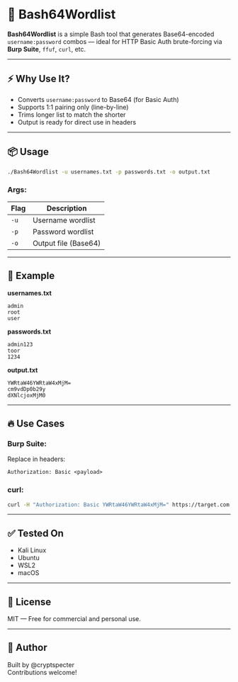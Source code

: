 # 🔐 Bash64Wordlist

**Bash64Wordlist** is a simple Bash tool that generates Base64-encoded `username:password` combos — ideal for HTTP Basic Auth brute-forcing via **Burp Suite**, `ffuf`, `curl`, etc.

---

## ⚡ Why Use It?

- Converts `username:password` to Base64 (for Basic Auth)
- Supports 1:1 pairing only (line-by-line)
- Trims longer list to match the shorter
- Output is ready for direct use in headers

---

## 📦 Usage

```bash
./Bash64Wordlist -u usernames.txt -p passwords.txt -o output.txt
```

### Args:

| Flag | Description         |
|------|---------------------|
| `-u` | Username wordlist   |
| `-p` | Password wordlist   |
| `-o` | Output file (Base64) |

---

## 📁 Example

**usernames.txt**
```
admin
root
user
```

**passwords.txt**
```
admin123
toor
1234
```

**output.txt**
```
YWRtaW46YWRtaW4xMjM=
cm9vdDp0b29y
dXNlcjoxMjM0
```

---

## 🔥 Use Cases

### Burp Suite:
Replace in headers:
```
Authorization: Basic <payload>
```

### curl:
```bash
curl -H "Authorization: Basic YWRtaW46YWRtaW4xMjM=" https://target.com
```

---

## ✅ Tested On

- Kali Linux
- Ubuntu
- WSL2
- macOS

---

## 📜 License

MIT — Free for commercial and personal use.

---

## 👤 Author

Built by @cryptspecter  
Contributions welcome!

